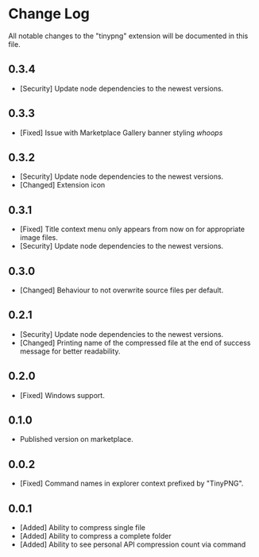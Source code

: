 # Change Log

All notable changes to the "tinypng" extension will be documented in this file.

## 0.3.4

-   [Security] Update node dependencies to the newest versions.

## 0.3.3

-   [Fixed] Issue with Marketplace Gallery banner styling _whoops_

## 0.3.2

-   [Security] Update node dependencies to the newest versions.
-   [Changed] Extension icon

## 0.3.1

-   [Fixed] Title context menu only appears from now on for appropriate image files.
-   [Security] Update node dependencies to the newest versions.

## 0.3.0

-   [Changed] Behaviour to not overwrite source files per default.

## 0.2.1

-   [Security] Update node dependencies to the newest versions.
-   [Changed] Printing name of the compressed file at the end of success message for better readability.

## 0.2.0

-   [Fixed] Windows support.

## 0.1.0

-   Published version on marketplace.

## 0.0.2

-   [Fixed] Command names in explorer context prefixed by "TinyPNG".

## 0.0.1

-   [Added] Ability to compress single file
-   [Added] Ability to compress a complete folder
-   [Added] Ability to see personal API compression count via command
